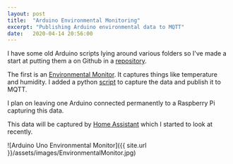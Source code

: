 ```yaml
---
layout: post
title:  "Arduino Environmental Monitoring"
excerpt: "Publishing Arduino environmental data to MQTT"
date:   2020-04-14 20:56:00
---
```


I have some old Arduino scripts lying around various folders so I've made a start at putting them a on Github in a [repository](https://github.com/rianoc/Arduino).

The first is an [Environmental Monitor](https://github.com/rianoc/Arduino/tree/master/EnvironmentalMonitor). It captures things like temperature and humidity. I added a python [script](https://github.com/rianoc/Arduino/blob/master/EnvironmentalMonitor/serToMQTT.py) to capture the data and publish it to MQTT.

I plan on leaving one Arduino connected permanently to a Raspberry Pi capturing this data.

This data will be captured by [Home Assistant](https://www.home-assistant.io/hassio/) which I started to look at recently.

![Arduino Uno Environmental Monitor]({{ site.url }}/assets/images/EnvironmentalMonitor.jpg)
